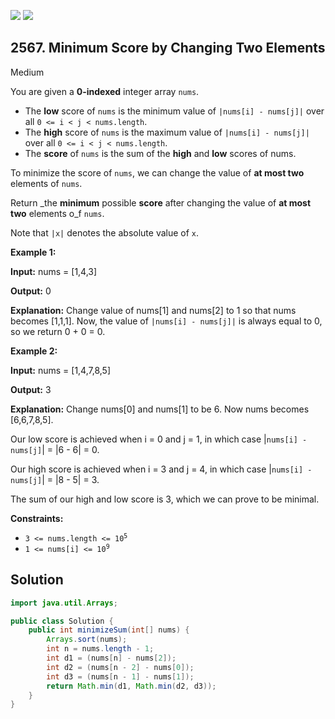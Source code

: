 [![](https://img.shields.io/github/stars/javadev/LeetCode-in-Java?label=Stars&style=flat-square)](https://github.com/javadev/LeetCode-in-Java)
[![](https://img.shields.io/github/forks/javadev/LeetCode-in-Java?label=Fork%20me%20on%20GitHub%20&style=flat-square)](https://github.com/javadev/LeetCode-in-Java/fork)

## 2567\. Minimum Score by Changing Two Elements

Medium

You are given a **0-indexed** integer array `nums`.

*   The **low** score of `nums` is the minimum value of `|nums[i] - nums[j]|` over all `0 <= i < j < nums.length`.
*   The **high** score of `nums` is the maximum value of `|nums[i] - nums[j]|` over all `0 <= i < j < nums.length`.
*   The **score** of `nums` is the sum of the **high** and **low** scores of nums.

To minimize the score of `nums`, we can change the value of **at most two** elements of `nums`.

Return _the **minimum** possible **score** after changing the value of **at most two** elements o_f `nums`.

Note that `|x|` denotes the absolute value of `x`.

**Example 1:**

**Input:** nums = [1,4,3]

**Output:** 0

**Explanation:** Change value of nums[1] and nums[2] to 1 so that nums becomes [1,1,1]. Now, the value of `|nums[i] - nums[j]|` is always equal to 0, so we return 0 + 0 = 0.

**Example 2:**

**Input:** nums = [1,4,7,8,5]

**Output:** 3

**Explanation:** Change nums[0] and nums[1] to be 6. Now nums becomes [6,6,7,8,5]. 

Our low score is achieved when i = 0 and j = 1, in which case |`nums[i] - nums[j]`| = |6 - 6| = 0. 

Our high score is achieved when i = 3 and j = 4, in which case |`nums[i] - nums[j]`| = |8 - 5| = 3. 

The sum of our high and low score is 3, which we can prove to be minimal.

**Constraints:**

*   <code>3 <= nums.length <= 10<sup>5</sup></code>
*   <code>1 <= nums[i] <= 10<sup>9</sup></code>

## Solution

```java
import java.util.Arrays;

public class Solution {
    public int minimizeSum(int[] nums) {
        Arrays.sort(nums);
        int n = nums.length - 1;
        int d1 = (nums[n] - nums[2]);
        int d2 = (nums[n - 2] - nums[0]);
        int d3 = (nums[n - 1] - nums[1]);
        return Math.min(d1, Math.min(d2, d3));
    }
}
```